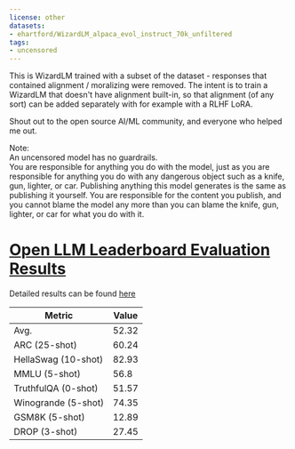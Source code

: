 ```yaml
---
license: other
datasets:
- ehartford/WizardLM_alpaca_evol_instruct_70k_unfiltered
tags:
- uncensored
---
```

This is WizardLM trained with a subset of the dataset - responses that contained alignment / moralizing were removed.  The intent is to train a WizardLM that doesn't have alignment built-in, so that alignment (of any sort) can be added separately with for example with a RLHF LoRA.

Shout out to the open source AI/ML community, and everyone who helped me out.

Note:  
An uncensored model has no guardrails.  
You are responsible for anything you do with the model, just as you are responsible for anything you do with any dangerous object such as a knife, gun, lighter, or car.
Publishing anything this model generates is the same as publishing it yourself.
You are responsible for the content you publish, and you cannot blame the model any more than you can blame the knife, gun, lighter, or car for what you do with it.
# [Open LLM Leaderboard Evaluation Results](https://huggingface.co/spaces/HuggingFaceH4/open_llm_leaderboard)
Detailed results can be found [here](https://huggingface.co/datasets/open-llm-leaderboard/details_ehartford__WizardLM-30B-Uncensored)

| Metric                | Value                     |
|-----------------------|---------------------------|
| Avg.                  | 52.32   |
| ARC (25-shot)         | 60.24          |
| HellaSwag (10-shot)   | 82.93    |
| MMLU (5-shot)         | 56.8         |
| TruthfulQA (0-shot)   | 51.57   |
| Winogrande (5-shot)   | 74.35   |
| GSM8K (5-shot)        | 12.89        |
| DROP (3-shot)         | 27.45         |
